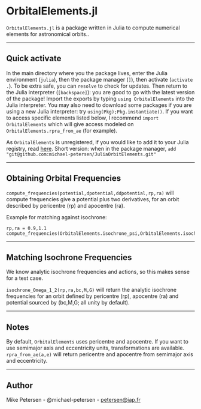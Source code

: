 
# OrbitalElements.jl

`OrbitalElements.jl` is a package written in Julia to compute numerical elements for astronomical orbits..

-----------------------------

## Quick activate

In the main directory where you the package lives, enter the Julia environment (`julia`), then the package manager (`]`), then activate (`activate .`). To be extra safe, you can `resolve` to check for updates. Then return to the Julia interpreter (`[backspace]`): you are good to go with the latest version of the package! Import the exports by typing `using OrbitalElements` into the Julia interpreter. You may also need to download some packages if you are using a new Julia interpreter: try `using(Pkg);Pkg.instantiate()`. If you want to access specific elements listed below, I recommend `import OrbitalElements` which will give access modeled on `OrbitalElements.rpra_from_ae` (for example).

As `OrbitalElements` is unregistered, if you would like to add it to your Julia registry, read [here](https://pkgdocs.julialang.org/v1/managing-packages/#Adding-unregistered-packages). Short version: when in the package manager, `add "git@github.com:michael-petersen/JuliaOrbitElements.git"`

-----------------------------

## Obtaining Orbital Frequencies

`compute_frequencies(potential,dpotential,ddpotential,rp,ra)` will compute frequencies give a potential plus two derivatives, for an orbit described by pericentre (rp) and apocentre (ra).

Example for matching against isochrone:
```
rp,ra = 0.9,1.1
compute_frequencies(OrbitalElements.isochrone_psi,OrbitalElements.isochrone_dpsi_dr,OrbitalElements.isochrone_ddpsi_ddr,0.9,1.1)
```

-----------------------------

## Matching Isochrone Frequencies
We know analytic isochrone frequencies and actions, so this makes sense for a test case.

`isochrone_Omega_1_2(rp,ra,bc,M,G)` will return the analytic isochrone frequencies for an orbit defined by pericentre (rp), apocentre (ra) and potential sourced by (bc,M,G; all unity by default).

-----------------------------

## Notes
By default, `OrbitalElements` uses pericentre and apocentre. If you want to use semimajor axis and eccentricity units, transformations are available. `rpra_from_ae(a,e)` will return pericentre and apocentre from semimajor axis and eccentricity.

-----------------------------

## Author

Mike Petersen -  @michael-petersen - petersen@iap.fr
